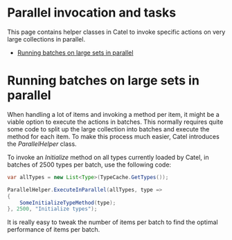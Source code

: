 # Parallel invocation and tasks

This page contains helper classes in Catel to invoke specific actions on very large collections in parallel.

-   [Running batches on large sets in parallel](#Parallelinvocationandtasks-Runningbatchesonlargesetsinparallel)

# Running batches on large sets in parallel

When handling a lot of items and invoking a method per item, it might be a viable option to execute the actions in batches. This normally requires quite some code to split up the large collection into batches and execute the method for each item. To make this process much easier, Catel introduces the *ParallelHelper* class.

To invoke an *Initialize* method on all types currently loaded by Catel, in batches of 2500 types per batch, use the following code:

``` {.java data-syntaxhighlighter-params="brush: java; gutter: false; theme: Confluence" data-theme="Confluence" style="brush: java; gutter: false; theme: Confluence"}
var allTypes = new List<Type>(TypeCache.GetTypes());

ParallelHelper.ExecuteInParallel(allTypes, type => 
{ 
    SomeInitializeTypeMethod(type);
}, 2500, "Initialize types");
```

It is really easy to tweak the number of items per batch to find the optimal performance of items per batch.

